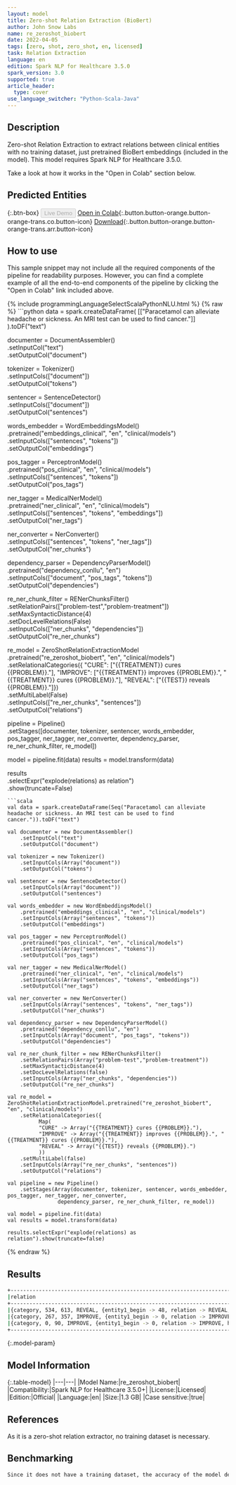 ```yaml
---
layout: model
title: Zero-shot Relation Extraction (BioBert)
author: John Snow Labs
name: re_zeroshot_biobert
date: 2022-04-05
tags: [zero, shot, zero_shot, en, licensed]
task: Relation Extraction
language: en
edition: Spark NLP for Healthcare 3.5.0
spark_version: 3.0
supported: true
article_header:
  type: cover
use_language_switcher: "Python-Scala-Java"
---
```


## Description

Zero-shot Relation Extraction to extract relations between clinical entities with no training dataset, just pretrained BioBert embeddings (included in the model). This model requires Spark NLP for Healthcare 3.5.0. 

Take a look at how it works in the "Open in Colab" section below.

## Predicted Entities



{:.btn-box}
<button class="button button-orange" disabled>Live Demo</button>
[Open in Colab](https://colab.research.google.com/github/JohnSnowLabs/spark-nlp-workshop/blob/master/tutorials/Certification_Trainings/Healthcare/10.3.ZeroShot_Clinical_Relation_Extraction.ipynb){:.button.button-orange.button-orange-trans.co.button-icon}
[Download](https://s3.amazonaws.com/auxdata.johnsnowlabs.com/clinical/models/re_zeroshot_biobert_en_3.5.0_3.0_1649176740466.zip){:.button.button-orange.button-orange-trans.arr.button-icon}

## How to use

This sample snippet may not include all the required components of the pipeline for readability purposes. However, you can find a complete example of all the end-to-end components of the pipeline by clicking the "Open in Colab" link included above.




<div class="tabs-box" markdown="1">
{% include programmingLanguageSelectScalaPythonNLU.html %}
{% raw %}
```python
data = spark.createDataFrame(
    [["Paracetamol can alleviate headache or sickness. An MRI test can be used to find cancer."]]
).toDF("text")

documenter = DocumentAssembler() \
    .setInputCol("text") \
    .setOutputCol("document")

tokenizer = Tokenizer() \
    .setInputCols(["document"]) \
    .setOutputCol("tokens")

sentencer = SentenceDetector()\
    .setInputCols(["document"])\
    .setOutputCol("sentences")

words_embedder = WordEmbeddingsModel() \
    .pretrained("embeddings_clinical", "en", "clinical/models") \
    .setInputCols(["sentences", "tokens"]) \
    .setOutputCol("embeddings")

pos_tagger = PerceptronModel() \
    .pretrained("pos_clinical", "en", "clinical/models") \
    .setInputCols(["sentences", "tokens"]) \
    .setOutputCol("pos_tags")

ner_tagger = MedicalNerModel() \
    .pretrained("ner_clinical", "en", "clinical/models") \
    .setInputCols(["sentences", "tokens", "embeddings"]) \
    .setOutputCol("ner_tags")

ner_converter = NerConverter() \
    .setInputCols(["sentences", "tokens", "ner_tags"]) \
    .setOutputCol("ner_chunks")

dependency_parser = DependencyParserModel() \
    .pretrained("dependency_conllu", "en") \
    .setInputCols(["document", "pos_tags", "tokens"]) \
    .setOutputCol("dependencies")

re_ner_chunk_filter = RENerChunksFilter() \
    .setRelationPairs(["problem-test","problem-treatment"]) \
    .setMaxSyntacticDistance(4)\
    .setDocLevelRelations(False)\
    .setInputCols(["ner_chunks", "dependencies"]) \
    .setOutputCol("re_ner_chunks")

re_model = ZeroShotRelationExtractionModel \
    .pretrained("re_zeroshot_biobert", "en", "clinical/models") \
    .setRelationalCategories({
        "CURE": ["{{TREATMENT}} cures {{PROBLEM}}."],
        "IMPROVE": ["{{TREATMENT}} improves {{PROBLEM}}.", "{{TREATMENT}} cures {{PROBLEM}}."],
        "REVEAL": ["{{TEST}} reveals {{PROBLEM}}."]})\
    .setMultiLabel(False)\
    .setInputCols(["re_ner_chunks", "sentences"]) \
    .setOutputCol("relations")

pipeline = Pipeline() \
    .setStages([documenter, tokenizer, sentencer, words_embedder, pos_tagger, ner_tagger, ner_converter,
                dependency_parser, re_ner_chunk_filter, re_model])

model = pipeline.fit(data)
results = model.transform(data)

results\
    .selectExpr("explode(relations) as relation")\
    .show(truncate=False)
```
```scala
val data = spark.createDataFrame(Seq("Paracetamol can alleviate headache or sickness. An MRI test can be used to find cancer.")).toDF("text")

val documenter = new DocumentAssembler()
    .setInputCol("text")
    .setOutputCol("document")

val tokenizer = new Tokenizer()
    .setInputCols(Array("document"))
    .setOutputCol("tokens")

val sentencer = new SentenceDetector()
    .setInputCols(Array("document"))
    .setOutputCol("sentences")

val words_embedder = new WordEmbeddingsModel()
    .pretrained("embeddings_clinical", "en", "clinical/models")
    .setInputCols(Array("sentences", "tokens"))
    .setOutputCol("embeddings")

val pos_tagger = new PerceptronModel()
    .pretrained("pos_clinical", "en", "clinical/models")
    .setInputCols(Array("sentences", "tokens"))
    .setOutputCol("pos_tags")

val ner_tagger = new MedicalNerModel()
    .pretrained("ner_clinical", "en", "clinical/models")
    .setInputCols(Array("sentences", "tokens", "embeddings"))
    .setOutputCol("ner_tags")

val ner_converter = new NerConverter()
    .setInputCols(Array("sentences", "tokens", "ner_tags"))
    .setOutputCol("ner_chunks")

val dependency_parser = new DependencyParserModel()
    .pretrained("dependency_conllu", "en")
    .setInputCols(Array("document", "pos_tags", "tokens"))
    .setOutputCol("dependencies")

val re_ner_chunk_filter = new RENerChunksFilter()
    .setRelationPairs(Array("problem-test","problem-treatment"))
    .setMaxSyntacticDistance(4)
    .setDocLevelRelations(false)
    .setInputCols(Array("ner_chunks", "dependencies"))
    .setOutputCol("re_ner_chunks")

val re_model = ZeroShotRelationExtractionModel.pretrained("re_zeroshot_biobert", "en", "clinical/models")
    .setRelationalCategories({
          Map(
          "CURE" -> Array("{{TREATMENT}} cures {{PROBLEM}}."),
          "IMPROVE" -> Array("{{TREATMENT}} improves {{PROBLEM}}.", "{{TREATMENT}} cures {{PROBLEM}}."),
          "REVEAL" -> Array("{{TEST}} reveals {{PROBLEM}}.")
          ))
    .setMultiLabel(false)
    .setInputCols(Array("re_ner_chunks", "sentences"))
    .setOutputCol("relations")

val pipeline = new Pipeline()
    .setStages(Array(documenter, tokenizer, sentencer, words_embedder, pos_tagger, ner_tagger, ner_converter,
                dependency_parser, re_ner_chunk_filter, re_model))

val model = pipeline.fit(data)
val results = model.transform(data)

results.selectExpr("explode(relations) as relation").show(truncate=false)
```
{% endraw %}
</div>

## Results

```bash
+----------------------------------------------------------------------------------------------------------------------------------------------------------------------------------------------------------------------------------------------------------------------------------------------------------------------------------------------------------------------+
|relation                                                                                                                                                                                                                                                                                                                                                              |
+----------------------------------------------------------------------------------------------------------------------------------------------------------------------------------------------------------------------------------------------------------------------------------------------------------------------------------------------------------------------+
|{category, 534, 613, REVEAL, {entity1_begin -> 48, relation -> REVEAL, hypothesis -> An MRI test reveals cancer., confidence -> 0.9760039, nli_prediction -> entail, entity1 -> TEST, syntactic_distance -> 4, chunk2 -> cancer, entity2_end -> 85, entity1_end -> 58, entity2_begin -> 80, entity2 -> PROBLEM, chunk1 -> An MRI test, sentence -> 1}, []}            |
|{category, 267, 357, IMPROVE, {entity1_begin -> 0, relation -> IMPROVE, hypothesis -> Paracetamol improves sickness., confidence -> 0.98819494, nli_prediction -> entail, entity1 -> TREATMENT, syntactic_distance -> 3, chunk2 -> sickness, entity2_end -> 45, entity1_end -> 10, entity2_begin -> 38, entity2 -> PROBLEM, chunk1 -> Paracetamol, sentence -> 0}, []}|
|{category, 0, 90, IMPROVE, {entity1_begin -> 0, relation -> IMPROVE, hypothesis -> Paracetamol improves headache., confidence -> 0.9929625, nli_prediction -> entail, entity1 -> TREATMENT, syntactic_distance -> 2, chunk2 -> headache, entity2_end -> 33, entity1_end -> 10, entity2_begin -> 26, entity2 -> PROBLEM, chunk1 -> Paracetamol, sentence -> 0}, []}    |
+----------------------------------------------------------------------------------------------------------------------------------------------------------------------------------------------------------------------------------------------------------------------------------------------------------------------------------------------------------------------+
```

{:.model-param}
## Model Information

{:.table-model}
|---|---|
|Model Name:|re_zeroshot_biobert|
|Compatibility:|Spark NLP for Healthcare 3.5.0+|
|License:|Licensed|
|Edition:|Official|
|Language:|en|
|Size:|1.3 GB|
|Case sensitive:|true|

## References

As it is a zero-shot relation extractor, no training dataset is necessary.

## Benchmarking

```bash
Since it does not have a training dataset, the accuracy of the model depends on the relations you set in `setRelationalCategories`.
```
